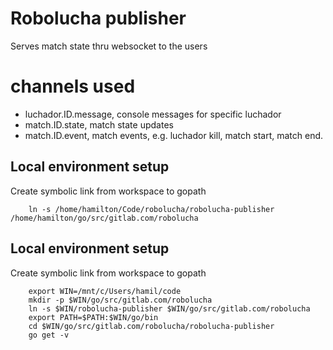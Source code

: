 # Robolucha publisher

Serves match state thru websocket to the users

# channels used 

- luchador.ID.message, console messages for specific luchador
- match.ID.state, match state updates
- match.ID.event, match events, e.g. luchador kill, match start, match end.


## Local environment setup

Create symbolic link from workspace to gopath
```
	ln -s /home/hamilton/Code/robolucha/robolucha-publisher /home/hamilton/go/src/gitlab.com/robolucha
```

## Local environment setup

Create symbolic link from workspace to gopath
```
	export WIN=/mnt/c/Users/hamil/code
	mkdir -p $WIN/go/src/gitlab.com/robolucha
	ln -s $WIN/robolucha-publisher $WIN/go/src/gitlab.com/robolucha
	export PATH=$PATH:$WIN/go/bin
	cd $WIN/go/src/gitlab.com/robolucha/robolucha-publisher
	go get -v	
```